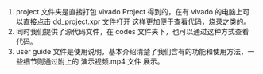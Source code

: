 1. project 文件夹是直接打包 vivado Project 得到的，在有 vivado 的电脑上可以直接点击 dd_project.xpr 文件打开
这样更加便于查看代码，烧录之类的。
2. 同时我们提供了源代码文件，在 codes 文件夹下，也可以通过这种方式查看代码。
3. user guide 文件是使用说明，基本介绍清楚了我们含有的功能和使用方法，一些细节则通过附上的 演示视频.mp4 文件
展示。